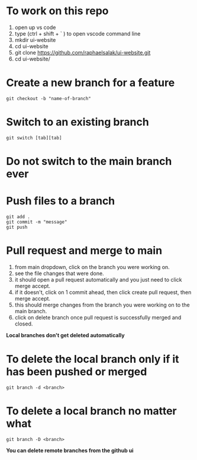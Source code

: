 # To work on this repo
1. open up vs code
2. type (ctrl + shift + ` ) to open vscode command line
4. mkdir ui-website
5. cd ui-website
6. git clone https://github.com/raphaelsalak/ui-website.git
7. cd ui-website/ 

# Create a new branch for a feature
```
git checkout -b "name-of-branch"
```

# Switch to an existing branch
```
git switch [tab][tab]
```

# Do not switch to the main branch ever

# Push files to a branch
```
git add . 
git commit -m "message"
git push
```

# Pull request and merge to main
1. from main dropdown, click on the branch you were working on. 
2. see the file changes that were done.
3. it should open a pull request automatically and you just need to click merge accept. 
4. if it doesn't, click on 1 commit ahead, then click create pull request, then merge accept.
5. this should merge changes from the branch you were working on to the main branch.
6. click on delete branch once pull request is successfully merged and closed.

**Local branches don't get deleted automatically**
# To delete the local branch only if it has been pushed or merged
```
git branch -d <branch> 
```
# To delete a local branch no matter what
```
git branch -D <branch> 
```
**You can delete remote branches from the github ui**
